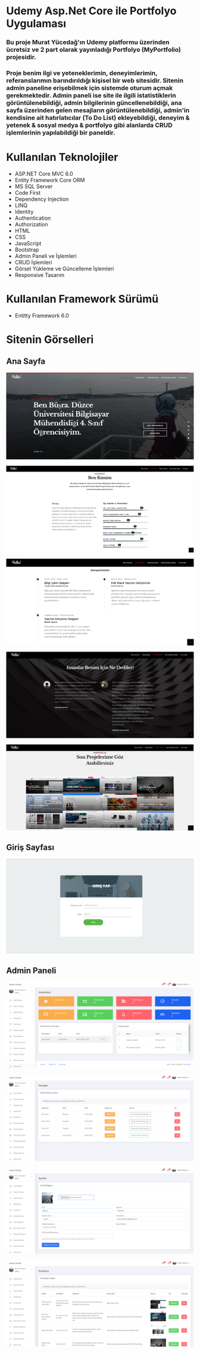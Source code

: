 # Udemy Asp.Net Core ile Portfolyo Uygulaması
### Bu proje Murat Yücedağ'ın Udemy platformu üzerinden ücretsiz ve 2 part olarak yayınladığı Portfolyo (MyPortfolio) projesidir.
###
### Proje benim ilgi ve yeteneklerimin, deneyimlerimin, referanslarımın barındırıldığı kişisel bir web sitesidir. Sitenin admin paneline erişebilmek için sistemde oturum açmak gerekmektedir. Admin paneli ise site ile ilgili istatistiklerin görüntülenebildiği, admin bilgilerinin güncellenebildiği, ana sayfa üzerinden gelen mesajların görüntülenebildiği, admin'in kendisine ait hatırlatıcılar (To Do List) ekleyebildiği, deneyim & yetenek & sosyal medya & portfolyo gibi alanlarda CRUD işlemlerinin yapılabildiği bir paneldir.
###

# Kullanılan Teknolojiler
  - ASP.NET Core MVC 6.0
  - Entity Framework Core ORM
  - MS SQL Server
  - Code First
  - Dependency Injection
  - LINQ
  - Identity
  - Authentication
  - Authorization
  - HTML
  - CSS
  - JavaScript
  - Bootstrap
  - Admin Paneli ve İşlemleri
  - CRUD İşlemleri
  - Görsel Yükleme ve Güncelleme İşlemleri
  - Responsive Tasarım

# Kullanılan Framework Sürümü
  - Entitty Framework 6.0

# Sitenin Görselleri

## Ana Sayfa
![Ana Sayfa](https://github.com/busraozdemir0/MyPortfolioProject/blob/master/MyPortfolioProject/wwwroot/ProjectScreenShoots/home1.png)

![Ana Sayfa](https://github.com/busraozdemir0/MyPortfolioProject/blob/master/MyPortfolioProject/wwwroot/ProjectScreenShoots/about.png)

![Ana Sayfa](https://github.com/busraozdemir0/MyPortfolioProject/blob/master/MyPortfolioProject/wwwroot/ProjectScreenShoots/experience.png)

![Ana Sayfa](https://github.com/busraozdemir0/MyPortfolioProject/blob/master/MyPortfolioProject/wwwroot/ProjectScreenShoots/reference.png)

![Ana Sayfa](https://github.com/busraozdemir0/MyPortfolioProject/blob/master/MyPortfolioProject/wwwroot/ProjectScreenShoots/portfolio.png)

## Giriş Sayfası

![Ana Sayfa](https://github.com/busraozdemir0/MyPortfolioProject/blob/master/MyPortfolioProject/wwwroot/ProjectScreenShoots/login.png)

## Admin Paneli

![Ana Sayfa](https://github.com/busraozdemir0/MyPortfolioProject/blob/master/MyPortfolioProject/wwwroot/ProjectScreenShoots/admin1.png)

![Ana Sayfa](https://github.com/busraozdemir0/MyPortfolioProject/blob/master/MyPortfolioProject/wwwroot/ProjectScreenShoots/messages.png)

![Ana Sayfa](https://github.com/busraozdemir0/MyPortfolioProject/blob/master/MyPortfolioProject/wwwroot/ProjectScreenShoots/settings.png)

![Ana Sayfa](https://github.com/busraozdemir0/MyPortfolioProject/blob/master/MyPortfolioProject/wwwroot/ProjectScreenShoots/portfolioAdd.png)
